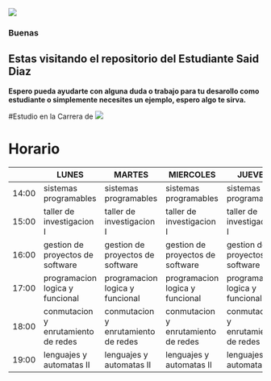[![](https://i.imgur.com/zcajzds.png)](https://imgur.com/a/xKtYNeZ)

### Buenas

## Estas visitando el repositorio del Estudiante Said Diaz

**Espero pueda ayudarte con alguna duda o trabajo para tu desarollo como estudiante o simplemente necesites un ejemplo, espero algo te sirva.**

#Estudio en la Carrera de
[![](https://i.imgur.com/zcajzds.png)](https://imgur.com/a/xKtYNeZ)



































#                                                                 Horario
|       | LUNES                               | MARTES                              | MIERCOLES                           | JUEVES                              | VIERNES                             |
|-------|-------------------------------------|-------------------------------------|-------------------------------------|-------------------------------------|-------------------------------------|
| 14:00 | sistemas programables               | sistemas programables               | sistemas programables               | sistemas programables               |                                     |
| 15:00 | taller de investigacion I           | taller de investigacion I           | taller de investigacion I           | taller de investigacion I           | gestion de proyectos de software    |
| 16:00 | gestion de proyectos de software    | gestion de proyectos de software    | gestion de proyectos de software    | gestion de proyectos de software    | gestion de proyectos de software    |
| 17:00 | programacion logica y funcional     | programacion logica y funcional     | programacion logica y funcional     | programacion logica y funcional     |                                     |
| 18:00 | conmutacion y enrutamiento de redes | conmutacion y enrutamiento de redes | conmutacion y enrutamiento de redes | conmutacion y enrutamiento de redes | conmutacion y enrutamiento de redes |
| 19:00 | lenguajes y automatas II            | lenguajes y automatas II            | lenguajes y automatas II            | lenguajes y automatas II            | lenguajes y automatas II            |








<!--
**TippySaurio/TippySaurio** is a ✨ _special_ ✨ repository because its `README.md` (this file) appears on your GitHub profile.

![](https://imgur.com/a/xKtYNeZ)

Here are some ideas to get you started:

- 🔭 I’m currently working on ...
- 🌱 I’m currently learning ...
- 👯 I’m looking to collaborate on ...
- 🤔 I’m looking for help with ...
- 💬 Ask me about ...
- 📫 How to reach me: ...
- 😄 Pronouns: ...
- ⚡ Fun fact: ...
-->
